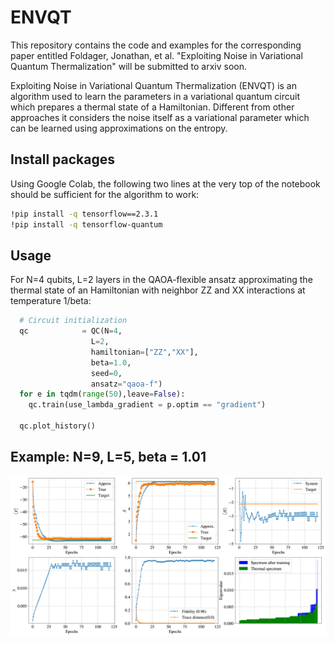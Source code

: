 # ENVQT
This repository contains the code and examples for the corresponding paper entitled Foldager, Jonathan, et al. "Exploiting Noise in Variational Quantum Thermalization" will be submitted to arxiv soon.

Exploiting Noise in Variational Quantum Thermalization (ENVQT) is an algorithm used to learn the parameters in a variational quantum circuit which prepares a thermal state of a Hamiltonian. Different from other approaches it considers the noise itself as a variational parameter which can be learned using approximations on the entropy. 



## Install packages
Using Google Colab, the following two lines at the very top of the notebook should be sufficient for the algorithm to work:
```bash
!pip install -q tensorflow==2.3.1
!pip install -q tensorflow-quantum
```

## Usage 
For N=4 qubits, L=2 layers in the QAOA-flexible ansatz approximating the thermal state of an Hamiltonian with neighbor ZZ and XX interactions at temperature 1/beta:
```python
  # Circuit initialization
  qc            = QC(N=4,
                  L=2,
                  hamiltonian=["ZZ","XX"],
                  beta=1.0,
                  seed=0,
                  ansatz="qaoa-f")
  for e in tqdm(range(50),leave=False):
    qc.train(use_lambda_gradient = p.optim == "gradient")
    
  qc.plot_history()
```

## Example: N=9, L=5, beta = 1.01

![alt text](https://github.com/jfold/envqt/blob/main/training-history-example.png "Training history")
